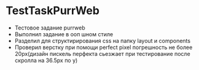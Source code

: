 # TestTaskPurrWeb
- Тестовое задание purrweb
- Выполнил задание в ооп шном стиле
- Разделил для структирирования css на папку layout и components
- Проверил верстку при помощи perfect pixel погрешность не более 20px(дизайн пискель перфекта сьезжает при тестирование после скролла на 36.5px по y)